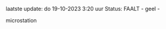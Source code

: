 laatste update: 
do 19-10-2023  3:20   uur 
Status: FAALT - geel - 
<div class="service Y">microstation</div>